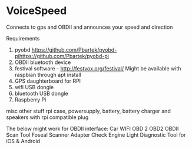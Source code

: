 # VoiceSpeed
Connects to gps and OBDII and announces your speed and direction

Requirements
1. pyobd  https://github.com/Pbartek/pyobd-pihttps://github.com/Pbartek/pyobd-pi
2. OBDII bluetooth device
3. festival software - http://festvox.org/festival/  Might be available with raspbian through apt install
4. GPS daughterboard for RPI
5. wifi USB dongle
6. bluetooth USB dongle
7. Raspberry Pi

misc other stuff
rpi case, powersupply, battery, battery charger and speakers with rpi compatible plug

The below might work for OBDII interface:
Car WIFI OBD 2 OBD2 OBDII Scan Tool Foseal Scanner Adapter Check Engine Light Diagnostic Tool for iOS & Android 



